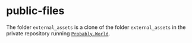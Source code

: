 # public-files

The folder `external_assets` is a clone of the folder `external_assets` in the private repository running [`Probably.World`](https://probbaly.world).
